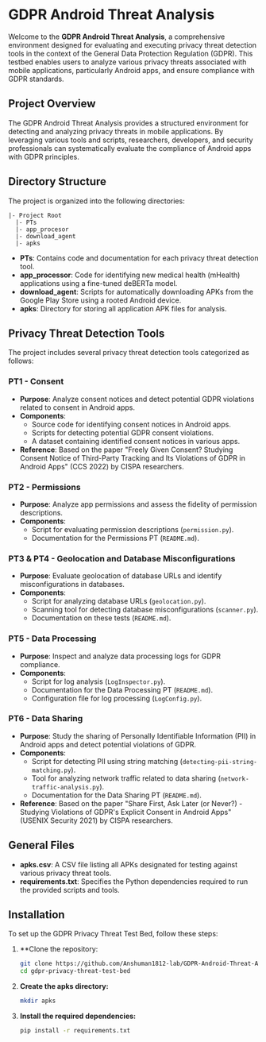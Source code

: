 # GDPR Android Threat Analysis

Welcome to the **GDPR Android Threat Analysis**, a comprehensive environment designed for evaluating and executing privacy threat detection tools in the context of the General Data Protection Regulation (GDPR). This testbed enables users to analyze various privacy threats associated with mobile applications, particularly Android apps, and ensure compliance with GDPR standards.

## Project Overview

The GDPR Android Threat Analysis provides a structured environment for detecting and analyzing privacy threats in mobile applications. By leveraging various tools and scripts, researchers, developers, and security professionals can systematically evaluate the compliance of Android apps with GDPR principles.

## Directory Structure

The project is organized into the following directories:
```
|- Project Root
  |- PTs
  |- app_procesor
  |- download_agent
  |- apks
```
- **PTs**: Contains code and documentation for each privacy threat detection tool.
- **app_processor**: Code for identifying new medical health (mHealth) applications using a fine-tuned deBERTa model.
- **download_agent**: Scripts for automatically downloading APKs from the Google Play Store using a rooted Android device.
- **apks**: Directory for storing all application APK files for analysis.

## Privacy Threat Detection Tools

The project includes several privacy threat detection tools categorized as follows:

### PT1 - Consent
- **Purpose**: Analyze consent notices and detect potential GDPR violations related to consent in Android apps.
- **Components**:
  - Source code for identifying consent notices in Android apps.
  - Scripts for detecting potential GDPR consent violations.
  - A dataset containing identified consent notices in various apps.
- **Reference**: Based on the paper "Freely Given Consent? Studying Consent Notice of Third-Party Tracking and Its Violations of GDPR in Android Apps" (CCS 2022) by CISPA researchers.

### PT2 - Permissions
- **Purpose**: Analyze app permissions and assess the fidelity of permission descriptions.
- **Components**:
  - Script for evaluating permission descriptions (`permission.py`).
  - Documentation for the Permissions PT (`README.md`).

### PT3 & PT4 - Geolocation and Database Misconfigurations
- **Purpose**: Evaluate geolocation of database URLs and identify misconfigurations in databases.
- **Components**:
  - Script for analyzing database URLs (`geolocation.py`).
  - Scanning tool for detecting database misconfigurations (`scanner.py`).
  - Documentation on these tests (`README.md`).

### PT5 - Data Processing
- **Purpose**: Inspect and analyze data processing logs for GDPR compliance.
- **Components**:
  - Script for log analysis (`LogInspector.py`).
  - Documentation for the Data Processing PT (`README.md`).
  - Configuration file for log processing (`LogConfig.py`).

### PT6 - Data Sharing
- **Purpose**: Study the sharing of Personally Identifiable Information (PII) in Android apps and detect potential violations of GDPR.
- **Components**:
  - Script for detecting PII using string matching (`detecting-pii-string-matching.py`).
  - Tool for analyzing network traffic related to data sharing (`network-traffic-analysis.py`).
  - Documentation for the Data Sharing PT (`README.md`).
- **Reference**: Based on the paper "Share First, Ask Later (or Never?) - Studying Violations of GDPR's Explicit Consent in Android Apps" (USENIX Security 2021) by CISPA researchers.

## General Files

- **apks.csv**: A CSV file listing all APKs designated for testing against various privacy threat tools.
- **requirements.txt**: Specifies the Python dependencies required to run the provided scripts and tools.

## Installation

To set up the GDPR Privacy Threat Test Bed, follow these steps:

1. **Clone the repository:
   
   ```bash
   git clone https://github.com/Anshuman1812-lab/GDPR-Android-Threat-Analysis.git
   cd gdpr-privacy-threat-test-bed
   
3. **Create the apks directory:**

   ```bash
   mkdir apks
   
5. **Install the required dependencies:**

   ```bash
   pip install -r requirements.txt
   
